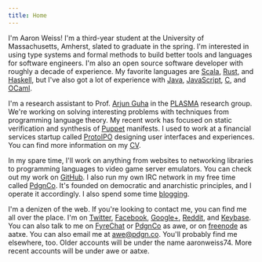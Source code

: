 ```yaml
---
title: Home 
---
```


I'm Aaron Weiss! I'm a third-year student at the University of Massachusetts, Amherst, slated to
graduate in the spring. I'm interested in using type systems and formal methods to build better
tools and languages for software engineers. I'm also an open source software developer with
roughly a decade of experience. My favorite languages are [Scala](http://www.scala-lang.org),
[Rust](http://www.rust-lang.org/), and [Haskell](https://www.haskell.org), but I've also got
a lot of experience with [Java](https://www.java.com/), [JavaScript](https://www.javascript.com),
[C](https://en.wikipedia.org/wiki/C_(programming_language)), and [OCaml](http://ocaml.org).

I'm a research assistant to Prof. [Arjun Guha](http://people.cs.umass.edu/~arjun/) in the 
[PLASMA](http://plasma.cs.umass.edu/) research group. We're working on solving interesting problems
with techniques from programming language theory. My recent work has focused on static verification
and synthesis of [Puppet](https://puppet.com/) manifests. I used to work at a financial services
startup called [ProtoIPO](http://protoipo.com/) designing user interfaces and experiences. You can
find more information on my [CV](/cv.pdf).

In my spare time, I'll work on anything from websites to networking libraries to programming 
languages to video game server emulators. You can check out my work on 
[GitHub](https://github.com/aatxe). I also run my own IRC network in my free time called 
[PdgnCo](http://pdgn.co/). It's founded on democratic and anarchistic principles, and I operate it
accordingly. I also spend some time [blogging](/archive.html).

I'm a denizen of the web. If you're looking to contact me, you can find me all over the place. I'm
on [Twitter](https://twitter.com/aatxe), [Facebook](https://facebook.com/aaronweiss74), 
[Google+](https://plus.google.com/+AaronWeiss74), [Reddit](http://www.reddit.com/user/aaronweiss74), 
and [Keybase](https://keybase.io/awe). You can also talk to me on 
[FyreChat](irc://irc.fyrechat.net/vana) or [PdgnCo](ircs://irc.pdgn.co:6697/pdgn) as awe, or on
[freenode](irc://chat.freenode.net/) as aatxe. You can  also email me at
[awe@pdgn.co](mailto:awe@pdgn.co). You'll probably find me elsewhere, too. Older accounts will be
under the name aaronweiss74. More recent accounts will be under awe or aatxe. 
